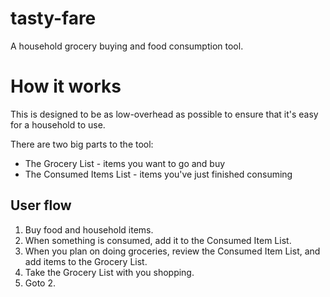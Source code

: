 # tasty-fare
A household grocery buying and food consumption tool.

# How it works

This is designed to be as low-overhead as possible to ensure that it's easy for a household to use.

There are two big parts to the tool:

 * The Grocery List - items you want to go and buy
 * The Consumed Items List - items you've just finished consuming

## User flow

 1. Buy food and household items.
 2. When something is consumed, add it to the Consumed Item List.
 3. When you plan on doing groceries, review the Consumed Item List, and add items to the Grocery List.
 4. Take the Grocery List with you shopping.
 5. Goto 2.


